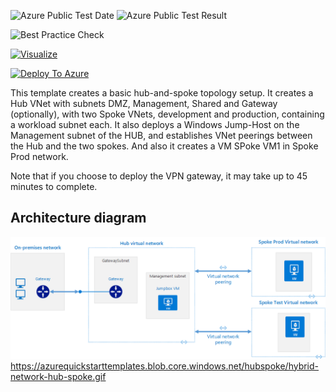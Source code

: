 ![Azure Public Test Date](https://azurequickstarttemplates.blob.core.windows.net/hubspoke/PublicLastTestDate.svg)
![Azure Public Test Result](https://azurequickstarttemplates.blob.core.windows.net/hubspoke/PublicDeployment.svg)

![Best Practice Check](https://azurequickstarttemplates.blob.core.windows.net/hubspoke/BestPracticeResult.svg)

[![Visualize](https://azurequickstarttemplates.blob.core.windows.net/hubspoke/visualizebutton.svg)](http://armviz.io/#/?load=https%3A%2F%2Fraw.githubusercontent.com%2FLaxmanranga%2FHub-spoke%2FMaster%2FAzure-Hub-Spoke.json)

[![Deploy To Azure](https://azurequickstarttemplates.blob.core.windows.net/hubspoke/deploytoazure.svg)](https://portal.azure.com/#create/Microsoft.Template/uri/https%3A%2F%2Fraw.githubusercontent.com%2FLaxmanranga%2FHub-spoke%2FMaster%2FAzure-Hub-Spoke.json)



This template creates a basic hub-and-spoke topology setup. It creates a Hub VNet with subnets DMZ, Management, Shared and Gateway (optionally), with two Spoke VNets, development and production, containing a workload subnet each. It also deploys a Windows Jump-Host on the Management subnet of the HUB, and establishes VNet peerings between the Hub and the two spokes. And also it creates a VM SPoke VM1 in Spoke Prod network.

Note that if you choose to deploy the VPN gateway, it may take up to 45 minutes to complete.

## Architecture diagram
![](hybrid-network-hub-spoke.gif)
https://azurequickstarttemplates.blob.core.windows.net/hubspoke/hybrid-network-hub-spoke.gif 

